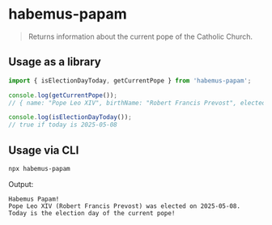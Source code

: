 # habemus-papam

> Returns information about the current pope of the Catholic Church.

## Usage as a library

```js
import { isElectionDayToday, getCurrentPope } from 'habemus-papam';

console.log(getCurrentPope());
// { name: "Pope Leo XIV", birthName: "Robert Francis Prevost", elected: "2025-05-08" }

console.log(isElectionDayToday());
// true if today is 2025-05-08
```

## Usage via CLI

```bash
npx habemus-papam
```

Output:
```
Habemus Papam!
Pope Leo XIV (Robert Francis Prevost) was elected on 2025-05-08.
Today is the election day of the current pope!
```
